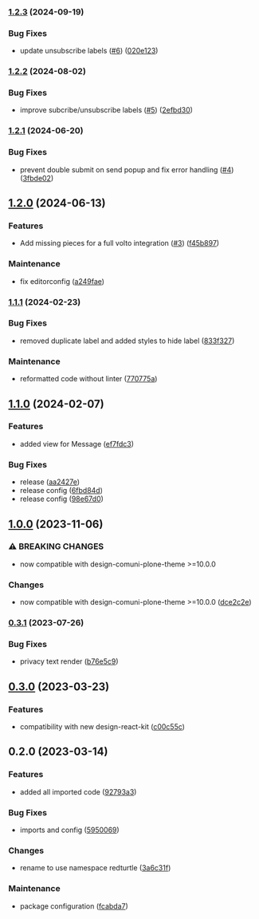 ### [1.2.3](https://github.com/RedTurtle/volto-newsletter/compare/v1.2.2...v1.2.3) (2024-09-19)


### Bug Fixes

* update unsubscribe labels ([#6](https://github.com/RedTurtle/volto-newsletter/issues/6)) ([020e123](https://github.com/RedTurtle/volto-newsletter/commit/020e12335427e54cc01e6833621b6a0b601f3548))

### [1.2.2](https://github.com/RedTurtle/volto-newsletter/compare/v1.2.1...v1.2.2) (2024-08-02)


### Bug Fixes

* improve subcribe/unsubscribe labels ([#5](https://github.com/RedTurtle/volto-newsletter/issues/5)) ([2efbd30](https://github.com/RedTurtle/volto-newsletter/commit/2efbd30a8fa6db618491a8f6d7b0862004af9f80))

### [1.2.1](https://github.com/RedTurtle/volto-newsletter/compare/v1.2.0...v1.2.1) (2024-06-20)


### Bug Fixes

* prevent double submit on send popup and fix error handling ([#4](https://github.com/RedTurtle/volto-newsletter/issues/4)) ([3fbde02](https://github.com/RedTurtle/volto-newsletter/commit/3fbde02a6f09adf976117550c9f8c836a8110a89))

## [1.2.0](https://github.com/RedTurtle/volto-newsletter/compare/v1.1.1...v1.2.0) (2024-06-13)


### Features

* Add missing pieces for a full volto integration ([#3](https://github.com/RedTurtle/volto-newsletter/issues/3)) ([f45b897](https://github.com/RedTurtle/volto-newsletter/commit/f45b89753186f7c877eed0a2703938e6c46a3d20))


### Maintenance

* fix editorconfig ([a249fae](https://github.com/RedTurtle/volto-newsletter/commit/a249faec2c8ec1e380890ca77c4aa8768e240604))

### [1.1.1](https://github.com/RedTurtle/volto-newsletter/compare/v1.1.0...v1.1.1) (2024-02-23)


### Bug Fixes

* removed duplicate label and added styles to hide label ([833f327](https://github.com/RedTurtle/volto-newsletter/commit/833f32702f78f54763fb1173e8de32eaa765d0e3))


### Maintenance

* reformatted code without linter ([770775a](https://github.com/RedTurtle/volto-newsletter/commit/770775a8c06a2b9e3c4d3d816ec7f4ae37bc6abc))

## [1.1.0](https://github.com/RedTurtle/volto-newsletter/compare/v1.0.0...v1.1.0) (2024-02-07)


### Features

* added view for Message ([ef7fdc3](https://github.com/RedTurtle/volto-newsletter/commit/ef7fdc317c89207ed621abd93a4fc2c3eb7ebf44))


### Bug Fixes

* release ([aa2427e](https://github.com/RedTurtle/volto-newsletter/commit/aa2427e86648c7a4cd800ffd66563df79131fa56))
* release config ([6fbd84d](https://github.com/RedTurtle/volto-newsletter/commit/6fbd84d690528c2a96eb44f689e8773962feec40))
* release config ([98e67d0](https://github.com/RedTurtle/volto-newsletter/commit/98e67d070078e42d304aa20070658bd849c91616))

## [1.0.0](https://github.com/RedTurtle/volto-newsletter/compare/v0.3.1...v1.0.0) (2023-11-06)


### ⚠ BREAKING CHANGES

* now compatible with design-comuni-plone-theme >=10.0.0

### Changes

* now compatible with design-comuni-plone-theme >=10.0.0 ([dce2c2e](https://github.com/RedTurtle/volto-newsletter/commit/dce2c2e800908ae111ea7c2d6758671d000637b2))

### [0.3.1](https://github.com/RedTurtle/volto-newsletter/compare/v0.3.0...v0.3.1) (2023-07-26)


### Bug Fixes

* privacy text render ([b76e5c9](https://github.com/RedTurtle/volto-newsletter/commit/b76e5c99bf1776db93e3a5bad175842982e94527))

## [0.3.0](https://github.com/RedTurtle/volto-newsletter/compare/v0.2.0...v0.3.0) (2023-03-23)


### Features

* compatibility with new design-react-kit ([c00c55c](https://github.com/RedTurtle/volto-newsletter/commit/c00c55cd3bc0e2b12dab26e7731e158336e70ee5))

## 0.2.0 (2023-03-14)


### Features

* added all imported code ([92793a3](https://github.com/RedTurtle/volto-newsletter/commit/92793a342efdee94baec3536861acc049c566619))


### Bug Fixes

* imports and config ([5950069](https://github.com/RedTurtle/volto-newsletter/commit/59500692fe020a374f7ed13806d1c7938cf365e3))


### Changes

* rename to use namespace redturtle ([3a6c31f](https://github.com/RedTurtle/volto-newsletter/commit/3a6c31f58deb8747d0c7a383dd765b9ec2e8bee0))


### Maintenance

* package configuration ([fcabda7](https://github.com/RedTurtle/volto-newsletter/commit/fcabda7470bcebfd43bcf0b3599febf26a2c25d8))

